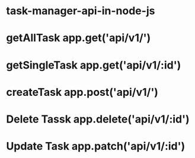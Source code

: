 # task-manager-api-in-node-js

# getAllTask               app.get('api/v1/')
# getSingleTask            app.get('api/v1/:id')
# createTask               app.post('api/v1/')
# Delete Tassk             app.delete('api/v1/:id')
# Update Task              app.patch('api/v1/:id')

#  
